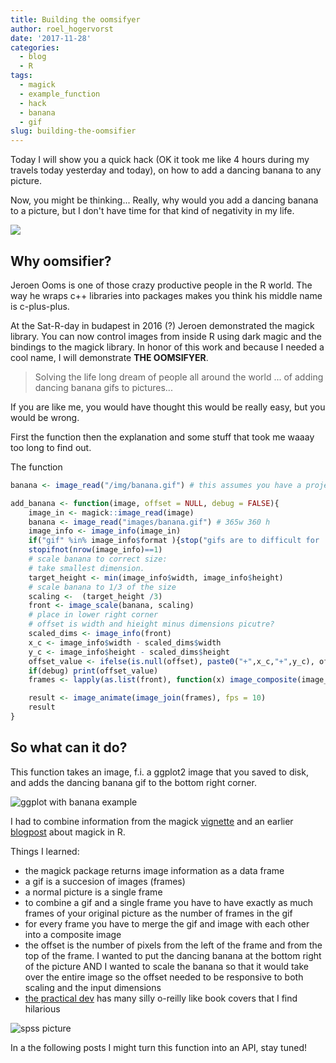 ```yaml
---
title: Building the oomsifyer
author: roel_hogervorst
date: '2017-11-28'
categories:
  - blog
  - R
tags:
  - magick
  - example_function
  - hack
  - banana
  - gif
slug: building-the-oomsifier
---
```


Today I will show you a quick hack (OK it took me like 4 hours during my travels today yesterday and today),
on how to add a dancing banana to any picture.

Now, you might be thinking... Really, why would you add a dancing banana to
a picture, but I don't have time for that kind of negativity in my life.

![](/img/r-pkg.gif)

## Why oomsifier?
Jeroen Ooms is one of those crazy productive people in the R world. The way he
wraps c++ libraries into packages makes you think his middle name is c-plus-plus.

At the Sat-R-day in budapest in 2016 (?) Jeroen demonstrated the magick library. 
You can now control images from inside R using dark magic and the bindings to
 the magick library. In honor of this work and because I needed a cool name,
I will demonstrate **THE OOMSIFYER**.

> Solving the life long dream of people all around the world ... of adding dancing banana gifs to pictures...

If you are like me, you would have thought this would be really easy, but you would be wrong.

First the function then the explanation and some stuff that took me waaay too long
to find out.

The function

```r
banana <- image_read("/img/banana.gif") # this assumes you have a project with the folder /images/ inside.

add_banana <- function(image, offset = NULL, debug = FALSE){
    image_in <- magick::image_read(image)
    banana <- image_read("images/banana.gif") # 365w 360 h
    image_info <- image_info(image_in)
    if("gif" %in% image_info$format ){stop("gifs are to difficult for  me now")}
    stopifnot(nrow(image_info)==1)
    # scale banana to correct size:
    # take smallest dimension.
    target_height <- min(image_info$width, image_info$height)
    # scale banana to 1/3 of the size
    scaling <-  (target_height /3)
    front <- image_scale(banana, scaling)
    # place in lower right corner
    # offset is width and hieight minus dimensions picutre?
    scaled_dims <- image_info(front)
    x_c <- image_info$width - scaled_dims$width
    y_c <- image_info$height - scaled_dims$height
    offset_value <- ifelse(is.null(offset), paste0("+",x_c,"+",y_c), offset)
    if(debug) print(offset_value)
    frames <- lapply(as.list(front), function(x) image_composite(image_in, x, offset = offset_value))

    result <- image_animate(image_join(frames), fps = 10)
    result
}
```

## So what can it do?

This function takes an image, f.i. a ggplot2 image that you saved to disk, and adds the dancing banana gif to the bottom right corner. 

![ggplot with banana example](/img/ggplot.gif)

I had to combine information from the magick [vignette](https://cran.r-project.org/web/packages/magick/vignettes/intro.html#animation)  and an earlier [blogpost](https://ropensci.org/blog/2016/08/23/z-magick-release/) about magick in R. 

Things I learned:

* the magick package returns image information as a data frame
* a gif is a succesion of images (frames)
* a normal picture is a single frame
* to combine a gif and a single frame you have to have exactly as much frames of your original picture as the number of frames in the gif
* for every frame you have to merge the gif and image with each other into a composite image
* the offset is the number of pixels from the left of the frame and from the top of the frame. I wanted to put the dancing banana at the bottom right of the picture AND I wanted to scale the banana so that it would take over the entire image so the offset needed to be responsive to both scaling and the input dimensions
* [the practical dev](https://twitter.com/ThePracticalDev) has many silly o-reilly like book covers that I find hilarious


![spss picture](/img/spss.gif)


In a the following posts I might turn this function into an API, stay tuned!
